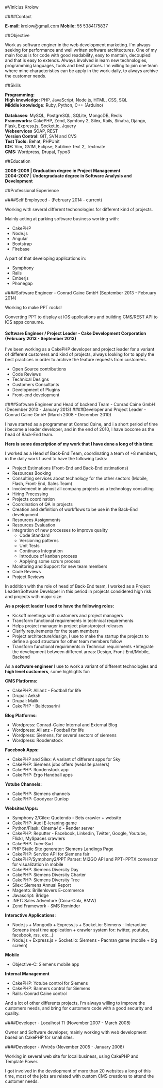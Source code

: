 #Vinícius Krolow

####Contact

**E-mail:** krolow@gmail.com
**Mobile:** 55 5384175837

##Objective

Work as software enginer in the web development marketing. I'm always seeking for performance and well written software architectures. One of my main focus is for code with good readability, easy to mantain, decoupled and that is easy to extends. Always involved in learn new technologies, programming languages, tools and best pratices.
I'm willing to join one team where mine characteristics can be apply in the work-daily, to always archive the customer needs.


##Skills

**Programming:** <br />
	**High knowledge:** PHP, JavaScript, Node.js, HTML, CSS, SQL<br />
	**Middle knowledge:** Ruby, Python, C++ (Arduino)<br /><br />
**Databases:** MySQL, PostgreSQL, SQLite, MongoDB, Redis<br />
**Frameworks:** CakePHP, Zend, Symfony 2, Silex, Rails, Sinatra, Django, Flask, Express.js, Socket.io, Jquery<br />
**Webservices** SOAP, REST<br />
**Version Control**: GIT, SVN and CVS<br />
**Test Tools:** Behat, PHPUnit<br />
**IDE:** Vim, GVIM, Eclipse, Sublime Text 2, Textmate<br />
**CMS:** Wordpress, Drupal, Typo3<br />


##Education

**2008-2009 | Graduation degree in Project Management**<br />
**2004-2007 | Undergraduate degree in Software Analysis and Development**

##Professional Experience

####Self Employeed - (February 2014 - current)

Working with several different techonologies for different kind of projects.

Mainly acting at parking software business working with:

* CakePHP
* Node.js
* Angular
* Bootstrap
* Firebase

A part of that developing applications in:

* Symphony
* Rails
* Emberjs
* Phonegap

####Software Engineer - Conrad Caine GmbH (September 2013 - February 2014)

Working to make PPT rocks!

Converting PPT to display at IOS applications and building CMS/REST API to IOS apps consume.

#### Software Engineer / Project Leader - Cake Development Corporation (February 2013 - September 2013)

I've been working as a CakePHP developer and project leader for a variant of different customers and kind of projects, always looking for to apply the best practices in order to archive the feature requests from customers.

* Open Source contributions
* Code Reviews
* Technical Designs
* Customers Consultants
* Development of Plugins
* Front-end development

####Software Engineer and Head of backend Team - Conrad Caine GmbH (December 2010 - January 2013)
####Developer and Project Leader - Conrad Caine GmbH (March 2008 - December 2010)

I have started as a programmer at Conrad Caine, and i a short period of time i become a leader developer, and in the end of 2010, I have bocome as the head of Back-End team.

**Here is some description of my work that I have done a long of this time:**

I worked as a Head of Back-End Team, coordinating a team of +8 members, in the daily work I used to have the following tasks:

- Project Estimations (Front-End and Back-End estimations)
- Resources Booking
- Consulting services about technology for the other sectors (Mobile, Flash, Front-End, Sales Team)
- Involvement in almost all company projects as a technology consulting
- Hiring Processing
- Projects coordination
- Coordination of QA in projects
- Creation and definition of workflows to be use in the Back-End development
- Resources Assignments
- Resources Evaluation
- Integration of new processes to improve quality
	- Code Standard
	- Versioning patterns
	- Unit Tests
	- Continuos Integration
	- Introduce of kanban process
	- Applying some scrum process
- Monitoring and Support for new team members
- Code Reviews
- Project Reviews


In addition with the role of head of Back-End team, I worked as a Project Leader/Software Developer in this period in projects considered high risk and projects with major size:

**As a project leader I used to have the following roles:**

* Kickoff meetings with customers and project managers
* Transform functional requirements in technical requirements
* Helps project manager in project plans/project releases
* Clarify requirements for the team members
* Project architecture/design, I use to make the startup the projects to define a good structure for other team members follow
* Transform functional requiriments in Technical requiriments
*Integrate the development between different areas: Design, Front-End/Mobile, Backend


As a **software engineer** I use to work a variant of different technologies and **high level customers**, some highlights for:

**CMS Platforms:**

* CakePHP: Allianz - Football for life
* Drupal: Aeksh
* Drupal: Malik
* CakePHP - Baldessarini

**Blog Platforms:**

* Wordpress: Conrad-Caine Internal and External Blog
* Wordpress: Allianz - Football for life
* Wordpress: Siemens, for several sectors of siemens
* Wordpress: Roodenstock

**Facebook Apps:**

* CakePHP and Silex: A variant of different apps for Sky
* CakePHP: Siemens jobs offers (website parsers)
* CakePHP: Roodenstock app
* CakePHP: Ergo Handball apps

**Yotube Channels:**

* CakePHP: Siemens channels
* CakePHP: Goodyear Dunlop

**Websites/Apps:**

* Symphony 2/Cilex: Quotendo - Bets crawler + website
* CakePHP: Audi E-leraning game
* Python/Flask: Cinema4d - Render server
* CakePHP: Reputter - Facebook, Linkedin, Twitter, Google, Youtube, Flickr, MySpaces crawlers
* CakePHP: Tuev-Sud
* PHP Static Site generator: Siemens Landings Page
* CakePHP: Service API for Siemens fair
* CakePHP/Symphony2/PPT Parser: MI2GO API and PPT+PPTX conversor for visualization in mobile
* CakePHP: Siemens Diversity Day
* CakePHP: Siemens Diversity Charter
* CakePHP: Siemens Diversity Tree
* Silex: Siemens Annual Report
* Magento: Brillenlovers E-commerce
* Javascript: Bridge
* .NET: Sales Adventure (Coca-Cola, BMW)
* Zend Framework - SMS Reminder

**Interactive Applications:**

* Node.js + Mongodb + Express.js + Socket.io: Siemens - Interactive Screens (real time application + crawler system for: twitter, youtube, facebook, rss, etc...)
* Node.js + Express.js + Socket.io: Siemens - Pacman game (mobile + big screen)

**Mobile**

* Objective-C: Siemens mobile app

**Internal Management**

* CakePHP: Yotube control for Siemens
* CakePHP: Banners control for Siemens
* Rails: Conrad Caine control

And a lot of other differents projects, I'm always willing to improve the customers needs, and bring for customers code with a good security and quality.

####Developer - Localhost TI (November 2007 - March 2008)

Owner and Software developer, mainly working with web development based on CakePHP for small sites.

####Developer - Wvtrês (November 2005 - January 2008)

Working in several web site for local business, using CakePHP and Template Power.

I got involved in the development of more than 20 websites a long of this time, most of the jobs are related with custom CMS creations to attend the customer needs.
